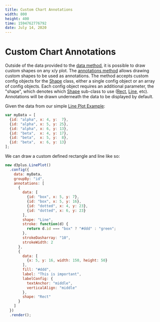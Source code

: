 ```yaml
---
title: Custom Chart Annotations
width: 800
height: 400
time: 1594762776792
date: July 14, 2020
---
```


# Custom Chart Annotations

Outside of the data provided to the [data method](http://d3plus.org/docs/#Viz.data), it is possible to draw custom shapes on any x/y plot. The [annotations method](http://d3plus.org/docs/#Plot.annotations) allows drawing custom shapes to be used as annotations. The method accepts custom config objects for the [Shape](http://d3plus.org/docs/#Shape) class, either a single config object or an array of config objects. Each config object requires an additional parameter, the "shape", which denotes which [Shape](http://d3plus.org/docs/#Shape) sub-class to use ([Rect](http://d3plus.org/docs/#Rect), [Line](http://d3plus.org/docs/#Line), etc). Annotations will be drawn underneath the data to be displayed by default.

Given the data from our simple [Line Plot Example](http://d3plus.org/examples/d3plus-plot/line-plot/):

```js
var myData = [
  {id: "alpha", x: 4, y:  7},
  {id: "alpha", x: 5, y: 25},
  {id: "alpha", x: 6, y: 13},
  {id: "beta",  x: 4, y: 17},
  {id: "beta",  x: 5, y:  8},
  {id: "beta",  x: 6, y: 13}
];
```

We can draw a custom defined rectangle and line like so:

```js
new d3plus.LinePlot()
  .config({
    data: myData,
    groupBy: "id",
    annotations: [
      {
        data: [
          {id: "box", x: 5, y: 7},
          {id: "box", x: 5, y: 16},
          {id: "dotted", x: 4, y: 23},
          {id: "dotted", x: 6, y: 23}
        ],
        shape: "Line",
        stroke: function(d) {
          return d.id === "box" ? "#ddd" : "green";
        },
        strokeDasharray: "10",
        strokeWidth: 2
      },
      {
        data: [
          {x: 5, y: 16, width: 150, height: 50}
        ],
        fill: "#ddd",
        label: "This is important",
        labelConfig: {
          textAnchor: "middle",
          verticalAlign: "middle"
        },
        shape: "Rect"
      }
    ]
  })
  .render();
```
